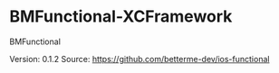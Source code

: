 # BMFunctional-XCFramework

BMFunctional

Version: 0.1.2
Source: https://github.com/betterme-dev/ios-functional
